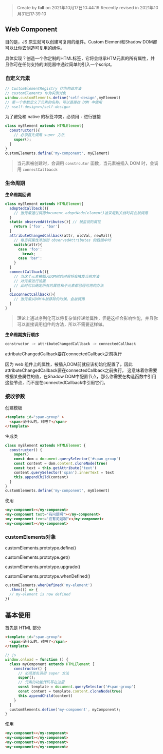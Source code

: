 > Create by **fall** on 2021年10月17日10:44:19
> Recently revised in 2021年10月31日17:39:10

## Web Component

目的是，JS 原生就可以创建可复用的组件。Custom Element和Shadow DOM都可以让你去创造可复用的组件。

具体实现？创造一个你定制的HTML标签，它将会继承HTM元素的所有属性，并且你可在任何支持的浏览器中通过简单的引入一个script。

### 自定义元素

```js
// CustomElementRegistry 作为构造方法
// customElements 作为实例对象
window.customElements.define('self-design',myElement)
// 第一个参数定义了元素的名称，可以直接在 DOM 中使用
// <self-design></self-design>
```

为了避免和 native 的标签冲突，必须用 `-` 进行链接

```js
class myElement extends HTMLElement{
  constructor(){
    // 必须首先调用 super 方法
    super();
  }
}
customElements.define('my-component', myElement)
```

> 当元素被创建时，会调用 `constrcutor` 函数，当元素被插入 DOM 时，会调用 `connectCallbacck`

### 生命周期

**生命周期回调**

```js
class myElement extends HTMLElement{
  adoptedCallback(){
    // 当元素通过调用document.adoptNode(element)被采用到文档时将会被调用
  }
  static observedAttributes(){ // 被监视的属性
    return ['foo', 'bar']
  }
  attributeChangedCallback(attr, oldVal, newVal){
    // 每当将属性添加到 observedAttributes 的数组中时
    switch(attr){
      case 'foo': 
        break;
      case 'bar':
    }
  }
  connectCallback(){
    // 当这个元素被插入DOM树的时候将会触发当前方法
    // 对元素进行设置
    // 此时可以确定所有的属性和子元素都已经可用的办法
  }
  disconnectCallback(){
    // 当元素从DOM中被移除的时候，会被调用
  }
}
```

> 理论上通过序列化可以将复杂值传递给属性，但是这样会影响性能，并且你可以直接调用组件的方法，所以不需要这样做。

**生命周期执行顺序**

```js
constructor -> attributeChangedCallback -> connectedCallback
```

attributeChangedCallback要在connectedCallback之前执行

因为 web 组件上的属性，被插入DOM前就应该初始化配置了。因此attributeChangedCallback要在connectedCallback之前执行。 这意味着你需要根据某些属性的值，在Shadow  DOM中配置节点，那么你需要在构造函数中引用这些节点，而不是在connectedCallback中引用它们。

### 接收参数

创建模板

```html
<template id="span-group" >
  <span>没什么的，对吧？</span>
</template>
```

生成类

```js
class myElement extends HTMLElement {
  constructor() {
    super()
    const dom = document.querySelector('#span-group')
    const content = dom.content.cloneNode(true)
    const text = this.getAttribute('text')
    content.querySelector('span').innerText = text
    this.appendChild(content)
  }
}
customElements.define('my-component', myElement)
```

使用

```html
<my-component></my-component>
<my-component text="有问题啊"></my-component>
<my-component text="没有问题啊"></my-component>
<my-component></my-component>
```



### customElements对象

customElements.prototype.define()

customElements.prototype.get()

customElements.prototype.upgrade()

customElements.prototype.whenDefined()

```js
customElements.whenDefined('my-element')
  .then(() => {
  // my-element is now defined
})
```

## 基本使用

首先是 HTML 部分

```html
<template id="span-group">
  <span>没什么的，对吧？</span>
</template>
```

```js
// js
window.onload = function () {
  class myComponent extends HTMLElement {
    constructor() {
      // 必须首先调用 super 方法
      super();
      // 元素的功能代码写在这里
      const template = document.querySelector('#span-group')
      const content = template.content.cloneNode(true)
      this.appendChild(content)
    }
  }
  customElements.define('my-component', myComponent);
}
```

使用

```html
<my-component></my-component>
<my-component></my-component>
<my-component></my-component>
<my-component></my-component>
```

